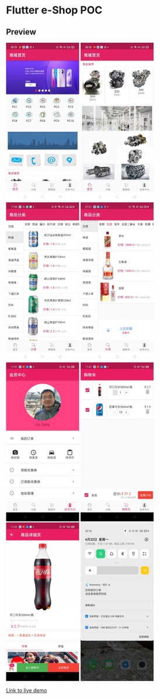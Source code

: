 # Flutter e-Shop POC

## Preview

<p float="left";>
	<img src="https://github.com/songlin81/flutter_shop/blob/master/lib/memo/1.jpg" alt="Img 1" width="200"/>
	<img src="https://github.com/songlin81/flutter_shop/blob/master/lib/memo/2.jpg" alt="Img 2" width="200"/>
	<img src="https://github.com/songlin81/flutter_shop/blob/master/lib/memo/3.jpg" alt="Img 3" width="200"/>
	<img src="https://github.com/songlin81/flutter_shop/blob/master/lib/memo/4.jpg" alt="Img 4" width="200"/>
	<img src="https://github.com/songlin81/flutter_shop/blob/master/lib/memo/5.jpg" alt="Img 5" width="200"/>
	<img src="https://github.com/songlin81/flutter_shop/blob/master/lib/memo/6.jpg" alt="Img 6" width="200"/>
	<img src="https://github.com/songlin81/flutter_shop/blob/master/lib/memo/7.jpg" alt="Img 7" width="200"/>
	<img src="https://github.com/songlin81/flutter_shop/blob/master/lib/memo/8.jpg" alt="Img 8" width="200"/>
</p>
<p float="left";>
	
</p>

[Link to live demo](slides.gif)